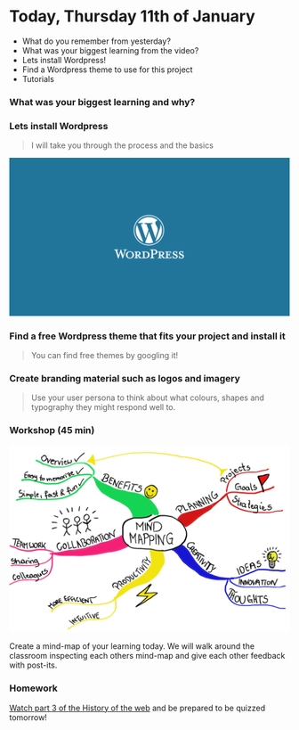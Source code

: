 # Today, Thursday 11th of January

* What do you remember from yesterday?
* What was your biggest learning from the video?
* Lets install Wordpress!
* Find a Wordpress theme to use for this project
* Tutorials

### What was your biggest learning and why?

### Lets install Wordpress

> I will take you through the process and the basics

![](assets/wordpress-logo.png)

### Find a free Wordpress theme that fits your project and install it

> You can find free themes by googling it!

### Create branding material such as logos and imagery

> Use your user persona to think about what colours, shapes and typography they might respond well to. 

### Workshop (45 min)

![connect](assets/mindmap.png)

Create a mind-map of your learning today. We will walk around the classroom inspecting each others mind-map and give each other feedback with post-its.

### Homework

[Watch part 3 of the History of the web](https://www.youtube.com/watch?v=eYkXD_cGUYU) and be prepared to be quizzed tomorrow!
